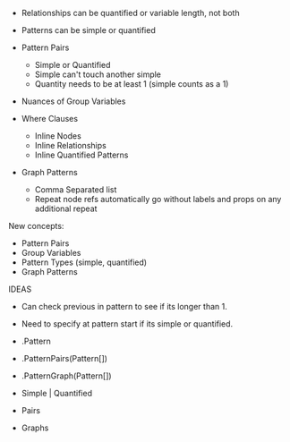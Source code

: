 - Relationships can be quantified or variable length, not both
- Patterns can be simple or quantified
- Pattern Pairs 
  - Simple or Quantified
  - Simple can't touch another simple
  - Quantity needs to be at least 1 (simple counts as a 1)

- Nuances of Group Variables
- Where Clauses
  - Inline Nodes
  - Inline Relationships
  - Inline Quantified Patterns

- Graph Patterns
  - Comma Separated list
  - Repeat node refs automatically go without labels and props on any additional repeat

New concepts: 
- Pattern Pairs
- Group Variables
- Pattern Types (simple, quantified)
- Graph Patterns

IDEAS
- Can check previous in pattern to see if its longer than 1.
- Need to specify at pattern start if its simple or quantified. 
- .Pattern
- .PatternPairs(Pattern[])
- .PatternGraph(Pattern[])

 - Simple | Quantified
 - Pairs
 - Graphs